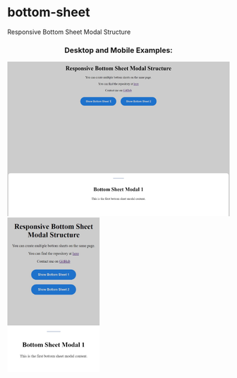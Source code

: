 # bottom-sheet
 Responsive Bottom Sheet Modal Structure

 <h3 style="text-align:center;">Desktop and Mobile Examples:</h3>
 <img src="images/example-1.jpg" alt="desktop" style="height:350px;">
 <img src="images/example-2.jpg" alt="mobile" style="height:350px;">
